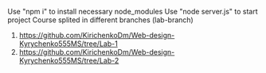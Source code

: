 Use "npm i" to install necessary node_modules
Use "node server.js" to start project
Course splited in different branches (lab-branch)
1) https://github.com/KirichenkoDm/Web-design-Kyrychenko555MS/tree/Lab-1
2) https://github.com/KirichenkoDm/Web-design-Kyrychenko555MS/tree/Lab-2
